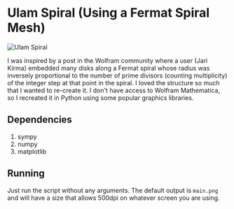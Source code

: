 # Ulam Spiral (Using a Fermat Spiral Mesh)

![Ulam Spiral]("./main.png")

I was inspired by a post in the Wolfram community where a user (Jari Kirma) embedded many disks along a Fermat spiral whose radius was inversely proportional to the number of prime divisors (counting multiplicity) of the integer step at that point in the spiral. I loved the structure so much that I wanted to re-create it. I don't have access to Wolfram Mathematica, so I recreated it in Python using some popular graphics libraries.

## Dependencies

1. sympy
2. numpy
3. matplotlib

## Running

Just run the script without any arguments. The default output is `main.png` and will have a size that allows 500dpi on whatever screen you are using.
